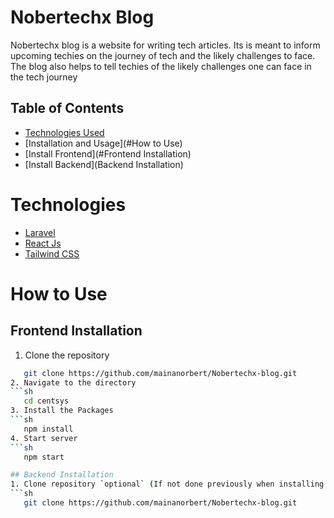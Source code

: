 # Nobertechx Blog
Nobertechx blog is a website for writing tech articles. Its is meant to inform upcoming techies on the journey of tech and the likely challenges to face. The blog also helps to tell techies of the likely challenges one can face in the tech journey
## Table of Contents
- [Technologies Used](#Technologies)
- [Installation and Usage](#How to Use)
- [Install Frontend](#Frontend Installation)
- [Install Backend](Backend Installation)
# Technologies
 - [Laravel](https://laravel.com/docs/10.x/readme)
 - [React Js](https://legacy.reactjs.org/docs/getting-started.html)
 - [Tailwind CSS](https://tailwindcss.com/docs/installation)

# How to Use
## Frontend Installation
1. Clone the repository
```sh
   git clone https://github.com/mainanorbert/Nobertechx-blog.git    
2. Navigate to the directory
```sh
   cd centsys
3. Install the Packages
```sh
   npm install
4. Start server
```sh
   npm start

## Backend Installation
1. Clone repository `optional` (If not done previously when installing frontend)
```sh
   git clone https://github.com/mainanorbert/Nobertechx-blog.git

